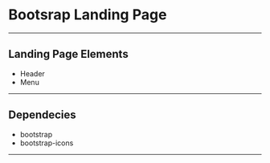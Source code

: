# Bootsrap Landing Page

--- ---
## Landing Page Elements

- Header
- Menu

--- ---
## Dependecies

- bootstrap
- bootstrap-icons

--- ---